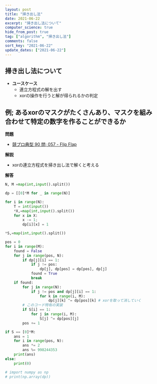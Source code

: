 ```yaml
---
layout: post
title: "掃き出し法"
date: 2021-06-22
excerpt: "掃き出し法について"
computer_science: true
hide_from_post: true
tag: ["algorithm", "掃き出し法"]
comments: false
sort_key: "2021-06-22"
update_dates: ["2021-06-22"]
---
```


## 掃き出し法について
 - **ユースケース**
   - 連立方程式の解を出す
   - xorの操作を行うと解が得られるかの判定

## 例; あるxorのマスクがたくさんあり、マスクを組み合わせて特定の数字を作ることができるか

**問題**  
 - [競プロ典型 90 問; 057 - Flip Flap](https://atcoder.jp/contests/typical90/tasks/typical90_be)

**解説**  
 - xorの連立方程式を掃き出し法で解くと考える

**解答**  

```python
N, M =map(int,input().split())

dp = [[0]*M for _ in range(N)]

for i in range(N):
    T = int(input())
    *X,=map(int,input().split())
    for x in X:
        x -= 1;
        dp[i][x] = 1

*S,=map(int,input().split())

pos = 0
for i in range(M):
    found = False
    for j in range(pos, N):
        if dp[j][i] == 1:
            if j != pos:
                dp[j], dp[pos] = dp[pos], dp[j]
            found = True
            break
    if found:
        for j in range(N):
            if j != pos and dp[j][i] == 1:
                for k in range(i, M):
                    dp[j][k] ^= dp[pos][k] # xorを取って消していく
        # このコード特有の実装
        if S[i] == 1:
            for j in range(i, M):
                S[j] ^= dp[pos][j]
        pos += 1

if S == [0]*M:
    ans = 1
    for i in range(pos, N):
        ans *= 2
        ans %= 998244353
    print(ans)
else:
    print(0)

# import numpy as np
# print(np.array(dp))
```
